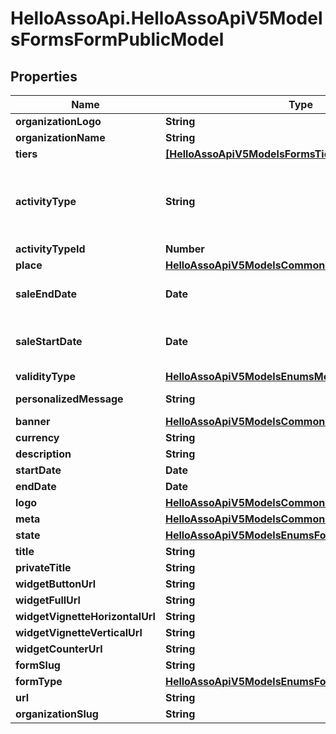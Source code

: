 # HelloAssoApi.HelloAssoApiV5ModelsFormsFormPublicModel

## Properties

Name | Type | Description | Notes
------------ | ------------- | ------------- | -------------
**organizationLogo** | **String** | Organization Logo | [optional] 
**organizationName** | **String** | Organization Name | [optional] 
**tiers** | [**[HelloAssoApiV5ModelsFormsTierPublicModel]**](HelloAssoApiV5ModelsFormsTierPublicModel.md) | Tiers | [optional] 
**activityType** | **String** | Activity type of the event eg. \&quot;Atelier(s) / Stage(s)\&quot; matching one of the provided type values &lt;a href&#x3D;\&quot;index#!/Values/Values_Get\&quot;&gt; provided here&lt;/a&gt; or a custom value is allowed. | [optional] 
**activityTypeId** | **Number** | Activity type identifier | [optional] 
**place** | [**HelloAssoApiV5ModelsCommonPlaceModel**](HelloAssoApiV5ModelsCommonPlaceModel.md) |  | [optional] 
**saleEndDate** | **Date** | The datetime (Inclusive) at which the sales end.  If null the orders will be available until the end of the campaign. | [optional] 
**saleStartDate** | **Date** | The datetime (Inclusive) at which the users can start placing orders.  If null the orders will be available as soon as the campaign is published. | [optional] 
**validityType** | [**HelloAssoApiV5ModelsEnumsMembershipValidityType**](HelloAssoApiV5ModelsEnumsMembershipValidityType.md) |  | [optional] 
**personalizedMessage** | **String** | A message customized by the organization administrator. | [optional] 
**banner** | [**HelloAssoApiV5ModelsCommonDocumentModel**](HelloAssoApiV5ModelsCommonDocumentModel.md) |  | [optional] 
**currency** | **String** | Currency | [optional] 
**description** | **String** | Short description (one line) | [optional] 
**startDate** | **Date** | The datetime of the activity start | [optional] 
**endDate** | **Date** | The datetime of the activity end | [optional] 
**logo** | [**HelloAssoApiV5ModelsCommonDocumentModel**](HelloAssoApiV5ModelsCommonDocumentModel.md) |  | [optional] 
**meta** | [**HelloAssoApiV5ModelsCommonMetaModel**](HelloAssoApiV5ModelsCommonMetaModel.md) |  | [optional] 
**state** | [**HelloAssoApiV5ModelsEnumsFormState**](HelloAssoApiV5ModelsEnumsFormState.md) |  | [optional] 
**title** | **String** | Title | [optional] 
**privateTitle** | **String** | Private Title | [optional] 
**widgetButtonUrl** | **String** | Url of the widget button | [optional] 
**widgetFullUrl** | **String** | Url of the form widget | [optional] 
**widgetVignetteHorizontalUrl** | **String** | Url of the horizontal vignette widget | [optional] 
**widgetVignetteVerticalUrl** | **String** | Url of the vertical vignette widget | [optional] 
**widgetCounterUrl** | **String** | Url of the counter widget | [optional] 
**formSlug** | **String** | The form slug | [optional] 
**formType** | [**HelloAssoApiV5ModelsEnumsFormType**](HelloAssoApiV5ModelsEnumsFormType.md) |  | [optional] 
**url** | **String** | The form url | [optional] 
**organizationSlug** | **String** | The organization slug | [optional] 


